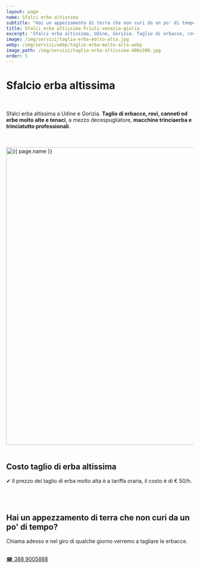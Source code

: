```yaml
---
layout: page
name: Sfalci erba altissima
subtitle: "Hai un appezzamento di terra che non curi da un po' di tempo? Non aspettare, chiamaci subito!"
title: Sfalci erba altissima Friuli-venezia-giulia
excerpt: 'Sfalci erba altissima, Udine, Gorizia. Taglio di erbacce, rovi, canneti ed erba molto alta e tenace, con trinciatrice. Prezzo e tariffa oraria, costo € 50/h.'
image: /img/servizi/taglio-erba-molto-alta.jpg
webp: /img/servizi/webp/taglio-erba-molto-alta.webp
image_path: /img/servizi/taglio-erba-altissima-400x300.jpg
order: 5
---
```

# Sfalcio erba altissima

<br/>

Sfalci erba altissima a Udine e Gorizia. **Taglio di erbacce, rovi, canneti ed erbe molto alte e tenaci**, a mezzo decespugliatore, **macchine trinciaerba e trinciatutto professionali**.

<br/><br/>
<picture>
  <source srcset="{{ page.webp }}" type="image/webp">
  <source srcset="{{ page.image }}" type="image/jpeg">
  <img src="{{ page.image }}" width="800" alt="{{ page.name }}" title="{{ page.name }}"/>
</picture>
<br/><br/>

## Costo taglio di erba altissima

&#10004; Il prezzo del taglio di erba molto alta è a tariffa oraria, il costo è di € 50/h.

<br/><br/>
<div class="text-center">
  <h2>Hai un appezzamento di terra che non curi da un po' di tempo?</h2>
  <p>Chiama adesso e nel giro di qualche giorno verremo a tagliare le erbacce.</p>
  <br/>
  <a title="Chiama adesso e prenota un sopralluogo" href="tel:+393889005888" class="button">&#9742; 388 9005888</a>
</div>
<br/><br/>
